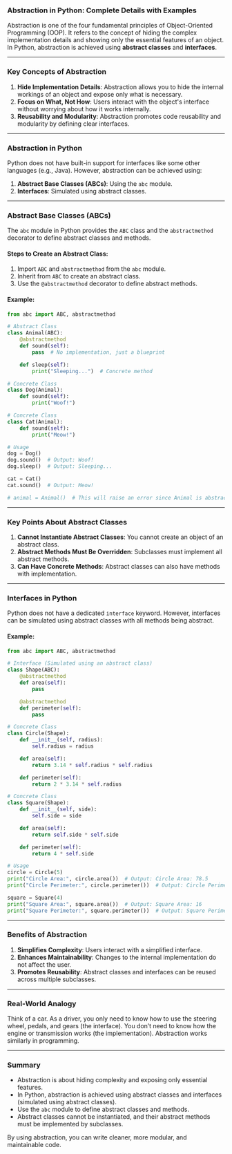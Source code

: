 ### Abstraction in Python: Complete Details with Examples

Abstraction is one of the four fundamental principles of Object-Oriented Programming (OOP). It refers to the concept of hiding the complex implementation details and showing only the essential features of an object. In Python, abstraction is achieved using **abstract classes** and **interfaces**.

---

### Key Concepts of Abstraction

1. **Hide Implementation Details**: Abstraction allows you to hide the internal workings of an object and expose only what is necessary.
2. **Focus on What, Not How**: Users interact with the object's interface without worrying about how it works internally.
3. **Reusability and Modularity**: Abstraction promotes code reusability and modularity by defining clear interfaces.

---

### Abstraction in Python

Python does not have built-in support for interfaces like some other languages (e.g., Java). However, abstraction can be achieved using:

1. **Abstract Base Classes (ABCs)**: Using the `abc` module.
2. **Interfaces**: Simulated using abstract classes.

---

### Abstract Base Classes (ABCs)

The `abc` module in Python provides the `ABC` class and the `abstractmethod` decorator to define abstract classes and methods.

#### Steps to Create an Abstract Class:

1. Import `ABC` and `abstractmethod` from the `abc` module.
2. Inherit from `ABC` to create an abstract class.
3. Use the `@abstractmethod` decorator to define abstract methods.

#### Example:

```python
from abc import ABC, abstractmethod

# Abstract Class
class Animal(ABC):
    @abstractmethod
    def sound(self):
        pass  # No implementation, just a blueprint

    def sleep(self):
        print("Sleeping...")  # Concrete method

# Concrete Class
class Dog(Animal):
    def sound(self):
        print("Woof!")

# Concrete Class
class Cat(Animal):
    def sound(self):
        print("Meow!")

# Usage
dog = Dog()
dog.sound()  # Output: Woof!
dog.sleep()  # Output: Sleeping...

cat = Cat()
cat.sound()  # Output: Meow!

# animal = Animal()  # This will raise an error since Animal is abstract
```

---

### Key Points About Abstract Classes

1. **Cannot Instantiate Abstract Classes**: You cannot create an object of an abstract class.
2. **Abstract Methods Must Be Overridden**: Subclasses must implement all abstract methods.
3. **Can Have Concrete Methods**: Abstract classes can also have methods with implementation.

---

### Interfaces in Python

Python does not have a dedicated `interface` keyword. However, interfaces can be simulated using abstract classes with all methods being abstract.

#### Example:

```python
from abc import ABC, abstractmethod

# Interface (Simulated using an abstract class)
class Shape(ABC):
    @abstractmethod
    def area(self):
        pass

    @abstractmethod
    def perimeter(self):
        pass

# Concrete Class
class Circle(Shape):
    def __init__(self, radius):
        self.radius = radius

    def area(self):
        return 3.14 * self.radius * self.radius

    def perimeter(self):
        return 2 * 3.14 * self.radius

# Concrete Class
class Square(Shape):
    def __init__(self, side):
        self.side = side

    def area(self):
        return self.side * self.side

    def perimeter(self):
        return 4 * self.side

# Usage
circle = Circle(5)
print("Circle Area:", circle.area())  # Output: Circle Area: 78.5
print("Circle Perimeter:", circle.perimeter())  # Output: Circle Perimeter: 31.4

square = Square(4)
print("Square Area:", square.area())  # Output: Square Area: 16
print("Square Perimeter:", square.perimeter())  # Output: Square Perimeter: 16
```

---

### Benefits of Abstraction

1. **Simplifies Complexity**: Users interact with a simplified interface.
2. **Enhances Maintainability**: Changes to the internal implementation do not affect the user.
3. **Promotes Reusability**: Abstract classes and interfaces can be reused across multiple subclasses.

---

### Real-World Analogy

Think of a car. As a driver, you only need to know how to use the steering wheel, pedals, and gears (the interface). You don’t need to know how the engine or transmission works (the implementation). Abstraction works similarly in programming.

---

### Summary

- Abstraction is about hiding complexity and exposing only essential features.
- In Python, abstraction is achieved using abstract classes and interfaces (simulated using abstract classes).
- Use the `abc` module to define abstract classes and methods.
- Abstract classes cannot be instantiated, and their abstract methods must be implemented by subclasses.

By using abstraction, you can write cleaner, more modular, and maintainable code.